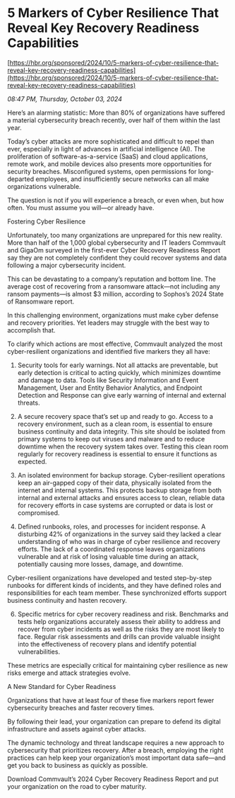 # 5 Markers of Cyber Resilience That Reveal Key Recovery Readiness Capabilities

[https://hbr.org/sponsored/2024/10/5-markers-of-cyber-resilience-that-reveal-key-recovery-readiness-capabilities](https://hbr.org/sponsored/2024/10/5-markers-of-cyber-resilience-that-reveal-key-recovery-readiness-capabilities)

*08:47 PM, Thursday, October 03, 2024*

Here’s an alarming statistic: More than 80% of organizations have suffered a material cybersecurity breach recently, over half of them within the last year.

Today’s cyber attacks are more sophisticated and difficult to repel than ever, especially in light of advances in artificial intelligence (AI). The proliferation of software-as-a-service (SaaS) and cloud applications, remote work, and mobile devices also presents more opportunities for security breaches. Misconfigured systems, open permissions for long-departed employees, and insufficiently secure networks can all make organizations vulnerable.

The question is not if you will experience a breach, or even when, but how often. You must assume you will—or already have.

Fostering Cyber Resilience

Unfortunately, too many organizations are unprepared for this new reality. More than half of the 1,000 global cybersecurity and IT leaders Commvault and GigaOm surveyed in the first-ever Cyber Recovery Readiness Report say they are not completely confident they could recover systems and data following a major cybersecurity incident.

This can be devastating to a company’s reputation and bottom line. The average cost of recovering from a ransomware attack—not including any ransom payments—is almost $3 million, according to Sophos’s 2024 State of Ransomware report.

In this challenging environment, organizations must make cyber defense and recovery priorities. Yet leaders may struggle with the best way to accomplish that.

To clarify which actions are most effective, Commvault analyzed the most cyber-resilient organizations and identified five markers they all have:

1. Security tools for early warnings. Not all attacks are preventable, but early detection is critical to acting quickly, which minimizes downtime and damage to data. Tools like Security Information and Event Management, User and Entity Behavior Analytics, and Endpoint Detection and Response can give early warning of internal and external threats.

2. A secure recovery space that’s set up and ready to go. Access to a recovery environment, such as a clean room, is essential to ensure business continuity and data integrity. This site should be isolated from primary systems to keep out viruses and malware and to reduce downtime when the recovery system takes over. Testing this clean room regularly for recovery readiness is essential to ensure it functions as expected.

3. An isolated environment for backup storage. Cyber-resilient operations keep an air-gapped copy of their data, physically isolated from the internet and internal systems. This protects backup storage from both internal and external attacks and ensures access to clean, reliable data for recovery efforts in case systems are corrupted or data is lost or compromised.

4. Defined runbooks, roles, and processes for incident response. A disturbing 42% of organizations in the survey said they lacked a clear understanding of who was in charge of cyber resilience and recovery efforts. The lack of a coordinated response leaves organizations vulnerable and at risk of losing valuable time during an attack, potentially causing more losses, damage, and downtime.

Cyber-resilient organizations have developed and tested step-by-step runbooks for different kinds of incidents, and they have defined roles and responsibilities for each team member. These synchronized efforts support business continuity and hasten recovery.

6. Specific metrics for cyber recovery readiness and risk. Benchmarks and tests help organizations accurately assess their ability to address and recover from cyber incidents as well as the risks they are most likely to face. Regular risk assessments and drills can provide valuable insight into the effectiveness of recovery plans and identify potential vulnerabilities.

These metrics are especially critical for maintaining cyber resilience as new risks emerge and attack strategies evolve.

A New Standard for Cyber Readiness

Organizations that have at least four of these five markers report fewer cybersecurity breaches and faster recovery times.

By following their lead, your organization can prepare to defend its digital infrastructure and assets against cyber attacks.

The dynamic technology and threat landscape requires a new approach to cybersecurity that prioritizes recovery. After a breach, employing the right practices can help keep your organization’s most important data safe—and get you back to business as quickly as possible.

Download Commvault’s 2024 Cyber Recovery Readiness Report and put your organization on the road to cyber maturity.

